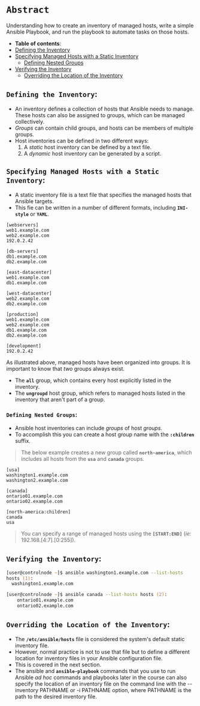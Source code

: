 # **`Abstract`**

Understanding how  to create an inventory of managed hosts, write a simple Ansible Playbook, and run the playbook to automate tasks on those hosts.

-  **Table of contents**:
  - [Defining the Inventory](#defining-the-inventory)
  - [Specifying Managed Hosts with a Static Inventory](#specifying-managed-hostss-with-a-static-inventory)
    - [Defining Nested Groups](#defining-nested-groups)
  - [Verifying the Inventory](#verifying-the-inventory)
    - [Overriding the Location of the Inventory](#overriding-the-location-of-the-inventory)


## **`Defining the Inventory`**:

- An inventory defines a collection of hosts that Ansible needs to manage. 
These hosts can also be assigned to groups, which can be managed collectively. 
- *Groups* can contain child groups, and hosts can be members of multiple groups. 
- Host inventories can be defined in two different ways:
  1. A *static* host inventory can be defined by a text file. 
  2. A *dynamic* host inventory can be generated by a script.


## **`Specifying Managed Hosts with a Static Inventory`**:

- A static inventory file is a text file that specifies the managed hosts that Ansible targets. 
- This fie can be written in a number of different formats, including **`INI-style`** or **`YAML`**. 

```text
[webservers]
web1.example.com
web2.example.com
192.0.2.42

[db-servers]
db1.example.com
db2.example.com

[east-datacenter]
web1.example.com
db1.example.com

[west-datacenter]
web2.example.com
db2.example.com

[production]
web1.example.com
web2.example.com
db1.example.com
db2.example.com

[development]
192.0.2.42
```

As illustrated above, managed hosts have been organized into groups. It is important to know that *two* groups always exist.
 - The **`all`** group, which contains every host explicitly listed in the inventory.
 - The **`ungroupd`** host group, which refers to managed hosts listed in the inventory that aren't part of a group.


### **`Defining Nested Groups`**:

- Ansible host inventories can include *groups* of host *groups*. 
- To accomplish this you can create a host group name with the **`:children`** suffix. 

> The below example creates a new group called **`north-america`**, which includes all hosts from the **`usa`** and **`canada`** groups.

```text
[usa]
washington1.example.com
washington2.example.com

[canada]
ontario01.example.com
ontario02.example.com

[north-america:children]
canada
usa
```

> You can specify a range of managed hosts using the **`[START:END]`** (*ie:* 192.168.[4:7].[0:255]). 


## **`Verifying the Inventory`**:


```zsh
[user@controlnode ~]$ ansible washington1.example.com --list-hosts 
hosts (1):
  washington1.example.com
```

```zsh
[user@controlnode ~]$ ansible canada --list-hosts hosts (2):
    ontario01.example.com
    ontario02.example.com
```


## **`Overriding the Location of the Inventory`**:

- The **`/etc/ansible/hosts`** file is considered the system's default static inventory file. 
- However, normal practice is not to use that file but to define a different location for inventory files in your Ansible configuration file. 
- This is covered in the next section.
- The ansible and **`ansible-playbook`** commands that you use to run Ansible *ad hoc* commands and playbooks later in the course can also specify the location of an inventory file on the command line with the --inventory PATHNAME or -i PATHNAME option, where PATHNAME is the path to the desired inventory file.












